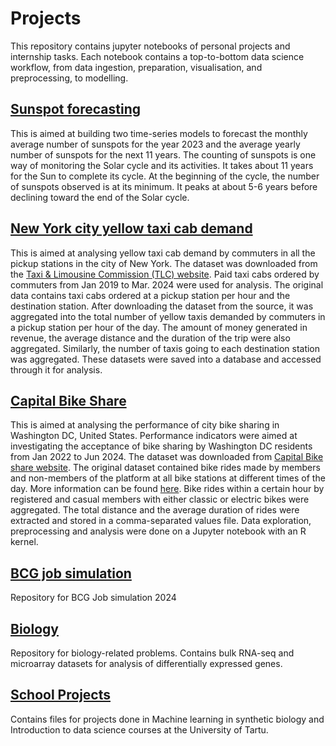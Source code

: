 # **Projects**

This repository contains jupyter notebooks of personal projects and internship tasks. Each notebook contains a top-to-bottom data science workflow, from data ingestion, preparation, visualisation, and preprocessing, to modelling.

## [**Sunspot forecasting**](./sunspot_forecasting/)

This is aimed at building two time-series models to forecast the monthly average number of sunspots for the year 2023 and the average yearly number of sunspots for the next 11 years. The counting of sunspots is one way of monitoring the Solar cycle and its activities. It takes about 11 years for the Sun to complete its cycle. At the beginning of the cycle, the number of sunspots observed is at its minimum. It peaks at about 5-6 years before declining toward the end of the Solar cycle.

## [**New York city yellow taxi cab demand**](./Taxi_demand_analysis/)

This is aimed at analysing yellow taxi cab demand by commuters in all the pickup stations in the city of New York. The dataset was downloaded from the [Taxi & Limousine Commission (TLC) website](https://www.nyc.gov/site/tlc/about/tlc-trip-record-data.page). Paid taxi cabs ordered by commuters from Jan 2019 to Mar. 2024 were used for analysis. The original data contains taxi cabs ordered at a pickup station per hour and the destination station. After downloading the dataset from the source, it was aggregated into the total number of yellow taxis demanded by commuters in a pickup station per hour of the day. The amount of money generated in revenue, the average distance and the duration of the trip were also aggregated. Similarly, the number of taxis going to each destination station was aggregated. These datasets were saved into a database and accessed through it for analysis.

## [**Capital Bike Share**](./CapitalBikeShare/)

This is aimed at analysing the performance of city bike sharing in Washington DC, United States. Performance indicators were aimed at investigating the acceptance of bike sharing by Washington DC residents from Jan 2022 to Jun 2024. The dataset was downloaded from [Capital Bike share website](https://s3.amazonaws.com/capitalbikeshare-data/index.html). The original dataset contained bike rides made by members and non-members of the platform at all bike stations at different times of the day. More information can be found [here](https://capitalbikeshare.com/system-data). 
Bike rides within a certain hour by registered and casual members with either classic or electric bikes were aggregated. The total distance and the average duration of rides were extracted and stored in a comma-separated values file. Data exploration, preprocessing and analysis were done on a Jupyter notebook with an R kernel.

## [**BCG job simulation**](./BCG_job_simulation/)

Repository for BCG Job simulation 2024

## [**Biology**](./Biology/)
Repository for biology-related problems. Contains bulk RNA-seq and microarray datasets for analysis of differentially expressed genes.

## [**School Projects**](./UniTartu_school_projects/)
Contains files for projects done in Machine learning in synthetic biology and Introduction to data science courses at the University of Tartu.
